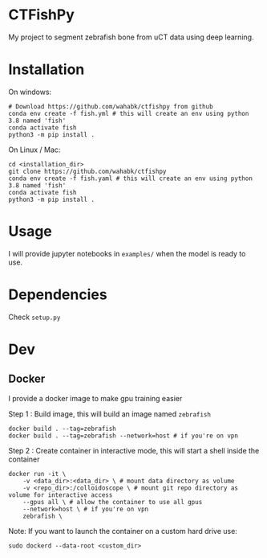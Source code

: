 # CTFishPy

My project to segment zebrafish bone from uCT data using deep learning.

# Installation

On windows:

```
# Download https://github.com/wahabk/ctfishpy from github
conda env create -f fish.yml # this will create an env using python 3.8 named 'fish'
conda activate fish
python3 -m pip install .
```

On Linux / Mac:

```
cd <installation_dir>
git clone https://github.com/wahabk/ctfishpy
conda env create -f fish.yaml # this will create an env using python 3.8 named 'fish'
conda activate fish
python3 -m pip install .
```

# Usage

I will provide jupyter notebooks in `examples/` when the model is ready to use.

# Dependencies

Check `setup.py`

# Dev

## Docker

I provide a docker image to make gpu training easier

Step 1 : Build image, this will build an image named ```zebrafish```

```
docker build . --tag=zebrafish 
docker build . --tag=zebrafish --network=host # if you're on vpn
```

Step 2 : Create container in interactive mode, this will start a shell inside the container

```
docker run -it \
	-v <data_dir>:<data_dir> \ # mount data directory as volume
	-v <repo_dir>:/colloidoscope \ # mount git repo directory as volume for interactive access
	--gpus all \ # allow the container to use all gpus
	--network=host \ # if you're on vpn
	zebrafish \ 
```

Note:
If you want to launch the container on a custom hard drive use:

```sudo dockerd --data-root <custom_dir>```
